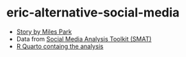 # eric-alternative-social-media

- [Story by Miles Park]()
- Data from [Social Media Analysis Toolkit (SMAT)](https://www.smat-app.com/)
- [R Quarto containg the analysis]()
